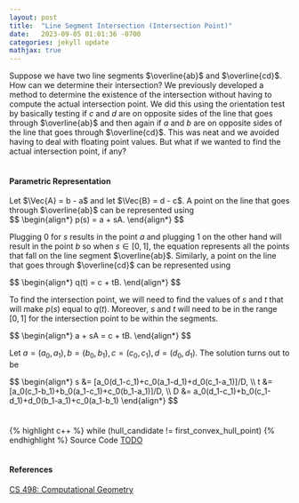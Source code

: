 ```yaml
---
layout: post
title:  "Line Segment Intersection (Intersection Point)"
date:   2023-09-05 01:01:36 -0700
categories: jekyll update
mathjax: true
---
```

Suppose we have two line segments $\overline{ab}$ and $\overline{cd}$. How can we determine their intersection? We previously developed a method to determine the existence of the intersection without having to compute the actual intersection point. We did this using the orientation test by basically testing if $c$ and $d$ are on opposite sides of the line that goes through  $\overline{ab}$ and then again if $a$ and $b$ are on opposite sides of the line that goes through $\overline{cd}$. This was neat and we avoided having to deal with floating point values. But what if we wanted to find the actual intersection point, if any?
<br>
<br>
<!------------------------------------------------------------------------------------>
<h4><b>Parametric Representation</b></h4>
Let $\Vec{A} = b - a$ and let $\Vec{B} = d - c$. A point on the line that goes through $\overline{ab}$ can be represented using 
<div>
$$
\begin{align*}
    p(s) = a + sA.
\end{align*}
$$
</div>

Plugging 0 for $s$ results in the point $a$ and plugging 1 on the other hand will result in the point $b$ so when $s \in [0,1]$, the equation represents all the points that fall on the line segment $\overline{ab}$. Similarly, a point on the line that goes through $\overline{cd}$ can be represented using
<div>
$$
\begin{align*}
    q(t) = c + tB.
\end{align*}
$$
</div>

To find the intersection point, we will need to find the values of $s$ and $t$ that will make $p(s)$ equal to $q(t)$. Moreover, $s$ and $t$ will need to be in the range $[0,1]$ for the intersection point to be within the segments.
<div>
$$
\begin{align*}
    a + sA = c + tB.
\end{align*}
$$
</div>

Let $a=(a_0,a_1), b=(b_0,b_1), c=(c_0,c_1), d=(d_0, d_1)$. The solution turns out to be
<div>
$$
\begin{align*}
    s &= [a_0(d_1-c_1)+c_0(a_1-d_1)+d_0(c_1-a_1)]/D, \\
    t &= [a_0(c_1-b_1)+b_0(a_1-c_1)+c_0(b_1-a_1)]/D, \\
    D &= a_0(d_1-c_1)+b_0(c_1-d_1)+d_0(b_1-a_1)+c_0(a_1-b_1)
\end{align*}
$$
</div>
<br>
<!------------------------------------------------------------------------------------>
<h4><b></b></h4>
{% highlight c++ %}
while (hull_candidate != first_convex_hull_point)
{% endhighlight %}
Source Code <a href="?">TODO</a>
<br>
<br>
<!------------------------------------------------------------------------------------>
<h4><b>References</b></h4>
<a href="https://jeffe.cs.illinois.edu/teaching/compgeom/schedule.html">CS 498: Computational Geometry</a>
<br>
<br>


